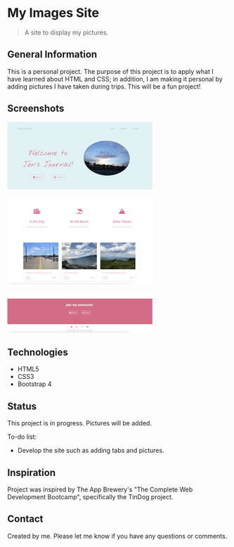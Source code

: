 # My Images Site
>A site to display my pictures. 

## General Information
This is a personal project. The purpose of this project is to apply what I have learned about HTML and CSS; in addition,
I am making it personal by adding pictures I have taken during trips. This will be a fun project!

## Screenshots
![my-images-site-1.png](./images/screenshots/my-images-site-1.png)

![my-images-site-2.png](./images/screenshots/my-images-site-2.png)

![my-images-site-3.png](./images/screenshots/my-images-site-3.png)

## Technologies
* HTML5
* CSS3
* Bootstrap 4

## Status
This project is in progress. Pictures will be added. 

To-do list:
* Develop the site such as adding tabs and pictures.

## Inspiration
Project was inspired by The App Brewery's "The Complete Web Development Bootcamp", specifically the TinDog project.

## Contact
Created by me. Please let me know if you have any questions or comments.
